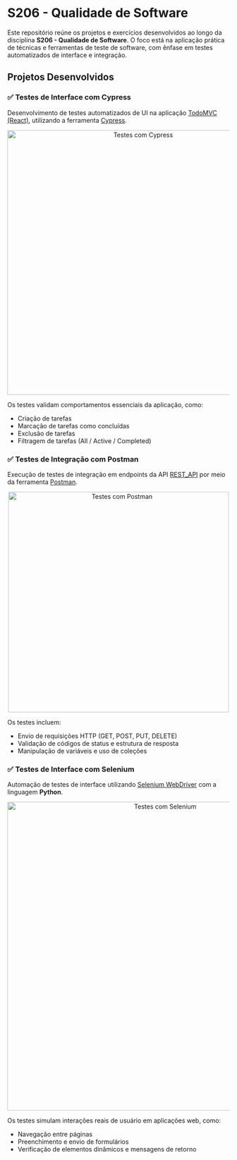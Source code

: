 # S206 - Qualidade de Software

Este repositório reúne os projetos e exercícios desenvolvidos ao longo da disciplina **S206 - Qualidade de Software**. O foco está na aplicação prática de técnicas e ferramentas de teste de software, com ênfase em testes automatizados de interface e integração.

## Projetos Desenvolvidos

### ✅ Testes de Interface com Cypress 

Desenvolvimento de testes automatizados de UI na aplicação [TodoMVC (React)](https://todomvc.com/examples/react/dist/), utilizando a ferramenta [Cypress](https://www.cypress.io/). 

<p align="center">
  <img alt="Testes com Cypress" width="600" src="https://github.com/Izalp/Izalp/assets/102091381/7d46528e-2c50-45e9-a0f3-3a3fbbb9e24b" />
</p>

Os testes validam comportamentos essenciais da aplicação, como:
- Criação de tarefas
- Marcação de tarefas como concluídas
- Exclusão de tarefas
- Filtragem de tarefas (All / Active / Completed)

### ✅ Testes de Integração com Postman  
Execução de testes de integração em endpoints da API [REST_API](https://restful-api.dev/) por meio da ferramenta [Postman](https://www.postman.com/).  

<p align="center">
  <img alt="Testes com Postman" width="500" src="https://github.com/Izalp/Laboratorio_S206/assets/102091381/3b564617-6687-4047-b008-5eefcc52860f" />
</p>

Os testes incluem:
- Envio de requisições HTTP (GET, POST, PUT, DELETE)
- Validação de códigos de status e estrutura de resposta
- Manipulação de variáveis e uso de coleções

### ✅ Testes de Interface com Selenium  
Automação de testes de interface utilizando [Selenium WebDriver](https://www.selenium.dev/) com a linguagem **Python**.  

<p align="center">
  <img alt="Testes com Selenium" width="700" src="https://github.com/Izalp/Laboratorio_S206/assets/102091381/87ec27a7-a35b-4556-a813-a153f2ebe3f1" />
</p>

Os testes simulam interações reais de usuário em aplicações web, como:
- Navegação entre páginas
- Preenchimento e envio de formulários
- Verificação de elementos dinâmicos e mensagens de retorno
